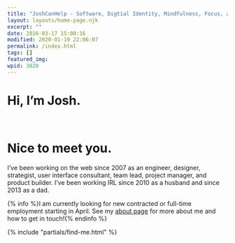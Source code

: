 ```yaml
---
title: "JoshCanHelp - Software, Digtial Identity, Mindfulness, Focus, and Personal Improvement"
layout: layouts/home-page.njk
excerpt: ""
date: 2016-03-17 15:00:16
modified: 2020-01-19 22:06:07
permalink: /index.html
tags: []
featured_img:
wpid: 3820
---
```


<div class="title"><h1>Hi, I’m Josh.</h1><br><h1>Nice to meet you.</h1></div>

I’ve been working on the web since 2007 as an engineer, designer, strategist, user interface consultant, team lead, project manager, and product builder. I’ve been working IRL since 2010 as a husband and since 2013 as a dad.

{% info %}I am currently looking for new contracted or full-time employment starting in April. See my [about page](/about) for more about me and how to get in touch!{% endinfo %}

{% include "partials/find-me.html" %}